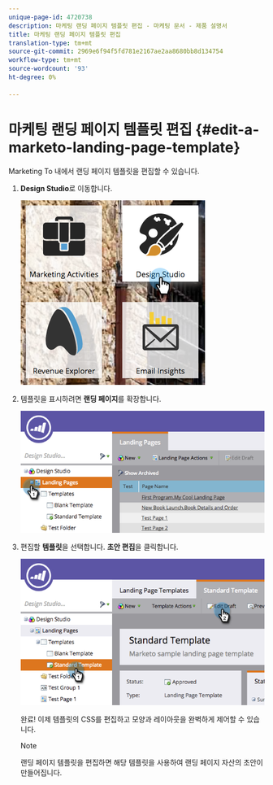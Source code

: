 ```yaml
---
unique-page-id: 4720738
description: 마케팅 랜딩 페이지 템플릿 편집 - 마케팅 문서 - 제품 설명서
title: 마케팅 랜딩 페이지 템플릿 편집
translation-type: tm+mt
source-git-commit: 2969e6f94f5fd781e2167ae2aa8680bb8d134754
workflow-type: tm+mt
source-wordcount: '93'
ht-degree: 0%

---
```



# 마케팅 랜딩 페이지 템플릿 편집 {#edit-a-marketo-landing-page-template}

Marketing To 내에서 랜딩 페이지 템플릿을 편집할 수 있습니다.

1. **Design Studio**&#x200B;로 이동합니다.

   ![](assets/designstudio.png)

1. 템플릿을 표시하려면 **랜딩 페이지**&#x200B;를 확장합니다.

   ![](assets/image2015-5-21-12-3a40-3a3.png)

1. 편집할 **템플릿**&#x200B;을 선택합니다. **초안 편집**&#x200B;을 클릭합니다.

   ![](assets/image2015-5-21-12-3a37-3a54.png)

   완료! 이제 템플릿의 CSS를 편집하고 모양과 레이아웃을 완벽하게 제어할 수 있습니다.

   >[!NOTE]
   >
   >랜딩 페이지 템플릿을 편집하면 해당 템플릿을 사용하여 랜딩 페이지 자산의 초안이 만들어집니다.
